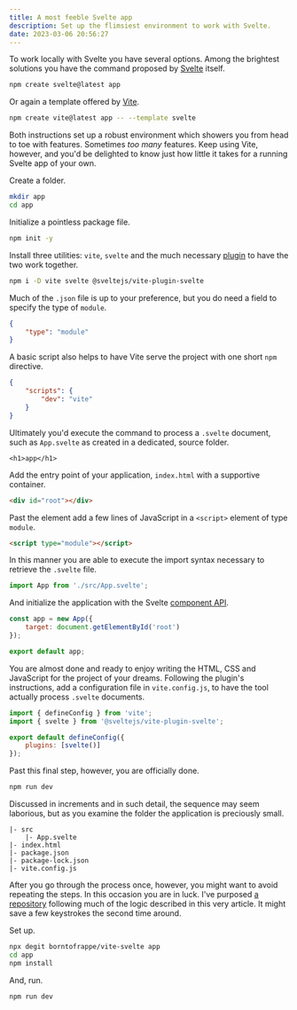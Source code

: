 ```yaml
---
title: A most feeble Svelte app
description: Set up the flimsiest environment to work with Svelte.
date: 2023-03-06 20:56:27
---
```


To work locally with Svelte you have several options. Among the brightest solutions you have the command proposed by [Svelte](https://svelte.dev/) itself.

```bash
npm create svelte@latest app
```

Or again a template offered by [Vite](https://vitejs.dev/guide/#scaffolding-your-first-vite-project).

```bash
npm create vite@latest app -- --template svelte
```

Both instructions set up a robust environment which showers you from head to toe with features. Sometimes _too many_ features. Keep using Vite, however, and you'd be delighted to know just how little it takes for a running Svelte app of your own.

Create a folder.

```bash
mkdir app
cd app
```

Initialize a pointless package file.

```bash
npm init -y
```

Install three utilities: `vite`, `svelte` and the much necessary [plugin](https://github.com/sveltejs/vite-plugin-svelte) to have the two work together.

```bash
npm i -D vite svelte @sveltejs/vite-plugin-svelte
```

Much of the `.json` file is up to your preference, but you do need a field to specify the type of `module`.

```json
{
	"type": "module"
}
```

A basic script also helps to have Vite serve the project with one short `npm` directive.

```json
{
	"scripts": {
		"dev": "vite"
	}
}
```

Ultimately you'd execute the command to process a `.svelte` document, such as `App.svelte` as created in a dedicated, source folder.

```svelte
<h1>app</h1>
```

Add the entry point of your application, `index.html` with a supportive container.

```html
<div id="root"></div>
```

Past the element add a few lines of JavaScript in a `<script>` element of type `module`.

```html
<script type="module"></script>
```

In this manner you are able to execute the import syntax necessary to retrieve the `.svelte` file.

```js
import App from './src/App.svelte';
```

And initialize the application with the Svelte [component API](https://svelte.dev/docs#run-time-client-side-component-api).

```js
const app = new App({
	target: document.getElementById('root')
});

export default app;
```

You are almost done and ready to enjoy writing the HTML, CSS and JavaScript for the project of your dreams. Following the plugin's instructions, add a configuration file in `vite.config.js`, to have the tool actually process `.svelte` documents.

```js
import { defineConfig } from 'vite';
import { svelte } from '@sveltejs/vite-plugin-svelte';

export default defineConfig({
	plugins: [svelte()]
});
```

Past this final step, however, you are officially done.

```bash
npm run dev
```

Discussed in increments and in such detail, the sequence may seem laborious, but as you examine the folder the application is preciously small.

```text
|- src
	|- App.svelte
|- index.html
|- package.json
|- package-lock.json
|- vite.config.js
```

After you go through the process once, however, you might want to avoid repeating the steps. In this occasion you are in luck. I've purposed [a repository](https://github.com/borntofrappe/vite-svelte) following much of the logic described in this very article. It might save a few keystrokes the second time around.

Set up.

```bash
npx degit borntofrappe/vite-svelte app
cd app
npm install
```

And, run.

```bash
npm run dev
```
